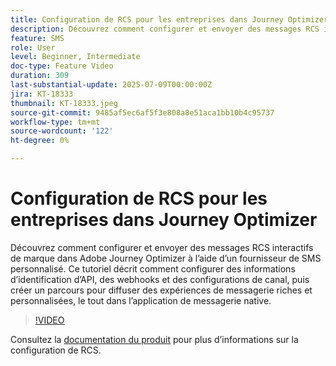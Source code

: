 ```yaml
---
title: Configuration de RCS pour les entreprises dans Journey Optimizer
description: Découvrez comment configurer et envoyer des messages RCS interactifs de marque dans Adobe Journey Optimizer à l’aide d’un fournisseur de SMS personnalisé. Ce tutoriel décrit comment configurer des informations d’identification d’API, des webhooks et des configurations de canal, puis créer un parcours pour diffuser des expériences de messagerie riches et personnalisées, le tout dans l’application de messagerie native.
feature: SMS
role: User
level: Beginner, Intermediate
doc-type: Feature Video
duration: 309
last-substantial-update: 2025-07-09T00:00:00Z
jira: KT-18333
thumbnail: KT-18333.jpeg
source-git-commit: 9485af5ec6af5f3e808a8e51aca1bb10b4c95737
workflow-type: tm+mt
source-wordcount: '122'
ht-degree: 0%

---
```



# Configuration de RCS pour les entreprises dans Journey Optimizer

Découvrez comment configurer et envoyer des messages RCS interactifs de marque dans Adobe Journey Optimizer à l’aide d’un fournisseur de SMS personnalisé. Ce tutoriel décrit comment configurer des informations d’identification d’API, des webhooks et des configurations de canal, puis créer un parcours pour diffuser des expériences de messagerie riches et personnalisées, le tout dans l’application de messagerie native.

>[!VIDEO](https://video.tv.adobe.com/v/3464755/?learn=on&enablevpops)

Consultez la [documentation du produit](https://experienceleague.adobe.com/fr/docs/journey-optimizer/using/channels/sms/configure-sms/sms-configuration) pour plus d’informations sur la configuration de RCS.
